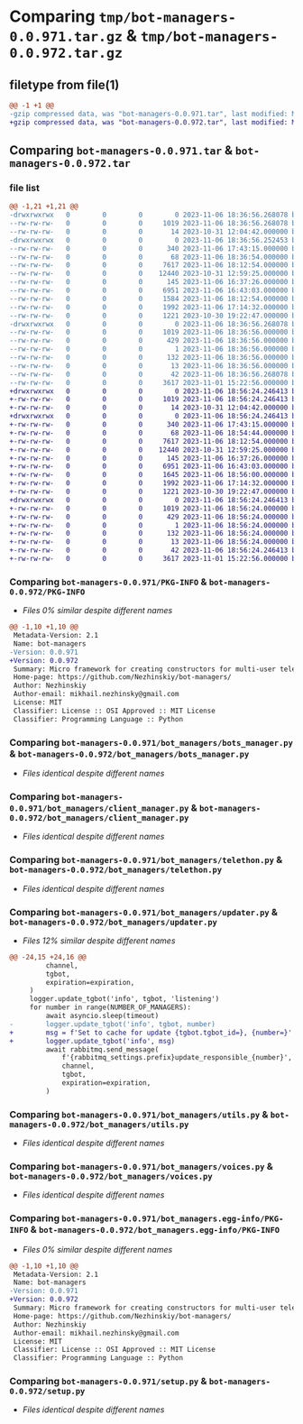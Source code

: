 # Comparing `tmp/bot-managers-0.0.971.tar.gz` & `tmp/bot-managers-0.0.972.tar.gz`

## filetype from file(1)

```diff
@@ -1 +1 @@
-gzip compressed data, was "bot-managers-0.0.971.tar", last modified: Mon Nov  6 18:36:56 2023, max compression
+gzip compressed data, was "bot-managers-0.0.972.tar", last modified: Mon Nov  6 18:56:24 2023, max compression
```

## Comparing `bot-managers-0.0.971.tar` & `bot-managers-0.0.972.tar`

### file list

```diff
@@ -1,21 +1,21 @@
-drwxrwxrwx   0        0        0        0 2023-11-06 18:36:56.268078 bot-managers-0.0.971/
--rw-rw-rw-   0        0        0     1019 2023-11-06 18:36:56.268078 bot-managers-0.0.971/PKG-INFO
--rw-rw-rw-   0        0        0       14 2023-10-31 12:04:42.000000 bot-managers-0.0.971/README.md
-drwxrwxrwx   0        0        0        0 2023-11-06 18:36:56.252453 bot-managers-0.0.971/bot_managers/
--rw-rw-rw-   0        0        0      340 2023-11-06 17:43:15.000000 bot-managers-0.0.971/bot_managers/__init__.py
--rw-rw-rw-   0        0        0       68 2023-11-06 18:36:54.000000 bot-managers-0.0.971/bot_managers/__version__.py
--rw-rw-rw-   0        0        0     7617 2023-11-06 18:12:54.000000 bot-managers-0.0.971/bot_managers/bots_manager.py
--rw-rw-rw-   0        0        0    12440 2023-10-31 12:59:25.000000 bot-managers-0.0.971/bot_managers/client_manager.py
--rw-rw-rw-   0        0        0      145 2023-11-06 16:37:26.000000 bot-managers-0.0.971/bot_managers/settings.py
--rw-rw-rw-   0        0        0     6951 2023-11-06 16:43:03.000000 bot-managers-0.0.971/bot_managers/telethon.py
--rw-rw-rw-   0        0        0     1584 2023-11-06 18:12:54.000000 bot-managers-0.0.971/bot_managers/updater.py
--rw-rw-rw-   0        0        0     1992 2023-11-06 17:14:32.000000 bot-managers-0.0.971/bot_managers/utils.py
--rw-rw-rw-   0        0        0     1221 2023-10-30 19:22:47.000000 bot-managers-0.0.971/bot_managers/voices.py
-drwxrwxrwx   0        0        0        0 2023-11-06 18:36:56.268078 bot-managers-0.0.971/bot_managers.egg-info/
--rw-rw-rw-   0        0        0     1019 2023-11-06 18:36:56.000000 bot-managers-0.0.971/bot_managers.egg-info/PKG-INFO
--rw-rw-rw-   0        0        0      429 2023-11-06 18:36:56.000000 bot-managers-0.0.971/bot_managers.egg-info/SOURCES.txt
--rw-rw-rw-   0        0        0        1 2023-11-06 18:36:56.000000 bot-managers-0.0.971/bot_managers.egg-info/dependency_links.txt
--rw-rw-rw-   0        0        0      132 2023-11-06 18:36:56.000000 bot-managers-0.0.971/bot_managers.egg-info/requires.txt
--rw-rw-rw-   0        0        0       13 2023-11-06 18:36:56.000000 bot-managers-0.0.971/bot_managers.egg-info/top_level.txt
--rw-rw-rw-   0        0        0       42 2023-11-06 18:36:56.268078 bot-managers-0.0.971/setup.cfg
--rw-rw-rw-   0        0        0     3617 2023-11-01 15:22:56.000000 bot-managers-0.0.971/setup.py
+drwxrwxrwx   0        0        0        0 2023-11-06 18:56:24.246413 bot-managers-0.0.972/
+-rw-rw-rw-   0        0        0     1019 2023-11-06 18:56:24.246413 bot-managers-0.0.972/PKG-INFO
+-rw-rw-rw-   0        0        0       14 2023-10-31 12:04:42.000000 bot-managers-0.0.972/README.md
+drwxrwxrwx   0        0        0        0 2023-11-06 18:56:24.246413 bot-managers-0.0.972/bot_managers/
+-rw-rw-rw-   0        0        0      340 2023-11-06 17:43:15.000000 bot-managers-0.0.972/bot_managers/__init__.py
+-rw-rw-rw-   0        0        0       68 2023-11-06 18:54:44.000000 bot-managers-0.0.972/bot_managers/__version__.py
+-rw-rw-rw-   0        0        0     7617 2023-11-06 18:12:54.000000 bot-managers-0.0.972/bot_managers/bots_manager.py
+-rw-rw-rw-   0        0        0    12440 2023-10-31 12:59:25.000000 bot-managers-0.0.972/bot_managers/client_manager.py
+-rw-rw-rw-   0        0        0      145 2023-11-06 16:37:26.000000 bot-managers-0.0.972/bot_managers/settings.py
+-rw-rw-rw-   0        0        0     6951 2023-11-06 16:43:03.000000 bot-managers-0.0.972/bot_managers/telethon.py
+-rw-rw-rw-   0        0        0     1645 2023-11-06 18:56:00.000000 bot-managers-0.0.972/bot_managers/updater.py
+-rw-rw-rw-   0        0        0     1992 2023-11-06 17:14:32.000000 bot-managers-0.0.972/bot_managers/utils.py
+-rw-rw-rw-   0        0        0     1221 2023-10-30 19:22:47.000000 bot-managers-0.0.972/bot_managers/voices.py
+drwxrwxrwx   0        0        0        0 2023-11-06 18:56:24.246413 bot-managers-0.0.972/bot_managers.egg-info/
+-rw-rw-rw-   0        0        0     1019 2023-11-06 18:56:24.000000 bot-managers-0.0.972/bot_managers.egg-info/PKG-INFO
+-rw-rw-rw-   0        0        0      429 2023-11-06 18:56:24.000000 bot-managers-0.0.972/bot_managers.egg-info/SOURCES.txt
+-rw-rw-rw-   0        0        0        1 2023-11-06 18:56:24.000000 bot-managers-0.0.972/bot_managers.egg-info/dependency_links.txt
+-rw-rw-rw-   0        0        0      132 2023-11-06 18:56:24.000000 bot-managers-0.0.972/bot_managers.egg-info/requires.txt
+-rw-rw-rw-   0        0        0       13 2023-11-06 18:56:24.000000 bot-managers-0.0.972/bot_managers.egg-info/top_level.txt
+-rw-rw-rw-   0        0        0       42 2023-11-06 18:56:24.246413 bot-managers-0.0.972/setup.cfg
+-rw-rw-rw-   0        0        0     3617 2023-11-01 15:22:56.000000 bot-managers-0.0.972/setup.py
```

### Comparing `bot-managers-0.0.971/PKG-INFO` & `bot-managers-0.0.972/PKG-INFO`

 * *Files 0% similar despite different names*

```diff
@@ -1,10 +1,10 @@
 Metadata-Version: 2.1
 Name: bot-managers
-Version: 0.0.971
+Version: 0.0.972
 Summary: Micro framework for creating constructors for multi-user telegram bots
 Home-page: https://github.com/Nezhinskiy/bot-managers/
 Author: Nezhinskiy
 Author-email: mikhail.nezhinsky@gmail.com
 License: MIT
 Classifier: License :: OSI Approved :: MIT License
 Classifier: Programming Language :: Python
```

### Comparing `bot-managers-0.0.971/bot_managers/bots_manager.py` & `bot-managers-0.0.972/bot_managers/bots_manager.py`

 * *Files identical despite different names*

### Comparing `bot-managers-0.0.971/bot_managers/client_manager.py` & `bot-managers-0.0.972/bot_managers/client_manager.py`

 * *Files identical despite different names*

### Comparing `bot-managers-0.0.971/bot_managers/telethon.py` & `bot-managers-0.0.972/bot_managers/telethon.py`

 * *Files identical despite different names*

### Comparing `bot-managers-0.0.971/bot_managers/updater.py` & `bot-managers-0.0.972/bot_managers/updater.py`

 * *Files 12% similar despite different names*

```diff
@@ -24,15 +24,16 @@
         channel,
         tgbot,
         expiration=expiration,
     )
     logger.update_tgbot('info', tgbot, 'listening')
     for number in range(NUMBER_OF_MANAGERS):
         await asyncio.sleep(timeout)
-        logger.update_tgbot('info', tgbot, number)
+        msg = f'Set to cache for update {tgbot.tgbot_id=}, {number=}'
+        logger.update_tgbot('info', msg)
         await rabbitmq.send_message(
             f'{rabbitmq_settings.prefix}update_responsible_{number}',
             channel,
             tgbot,
             expiration=expiration,
         )
```

### Comparing `bot-managers-0.0.971/bot_managers/utils.py` & `bot-managers-0.0.972/bot_managers/utils.py`

 * *Files identical despite different names*

### Comparing `bot-managers-0.0.971/bot_managers/voices.py` & `bot-managers-0.0.972/bot_managers/voices.py`

 * *Files identical despite different names*

### Comparing `bot-managers-0.0.971/bot_managers.egg-info/PKG-INFO` & `bot-managers-0.0.972/bot_managers.egg-info/PKG-INFO`

 * *Files 0% similar despite different names*

```diff
@@ -1,10 +1,10 @@
 Metadata-Version: 2.1
 Name: bot-managers
-Version: 0.0.971
+Version: 0.0.972
 Summary: Micro framework for creating constructors for multi-user telegram bots
 Home-page: https://github.com/Nezhinskiy/bot-managers/
 Author: Nezhinskiy
 Author-email: mikhail.nezhinsky@gmail.com
 License: MIT
 Classifier: License :: OSI Approved :: MIT License
 Classifier: Programming Language :: Python
```

### Comparing `bot-managers-0.0.971/setup.py` & `bot-managers-0.0.972/setup.py`

 * *Files identical despite different names*

